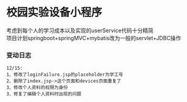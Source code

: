 # 校园实验设备小程序
考虑到每个人的学习成本以及实现的userService代码十分精简
<br>
项目计划springboot+springMVC+mybatis改为一般的servlet+JDBC操作

### 变动日志
    12/15: 
    1、修改了loginFailure.jsp的placeholder为学工号
    2、删除了index.jsp->这个页面和devices页面重复了
    3、修改个人资料的权限为身份
    3、修复了编辑个人资料时出现的问题
    
    
        